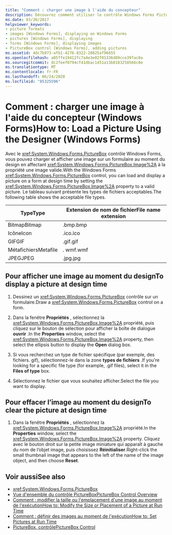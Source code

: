 ```yaml
---
title: "Comment : charger une image à l'aide du concepteur"
description: Découvrez comment utiliser le contrôle Windows Forms PictureBox pour charger et afficher une image sur un formulaire au moment du Design.
ms.date: 03/30/2017
helpviewer_keywords:
- picture formats
- images [Windows Forms], displaying on Windows Forms
- pictures [Windows Forms], displaying
- forms [Windows Forms], displaying images
- PictureBox control [Windows Forms], adding pictures
ms.assetid: 4dc7b973-afb1-4276-8322-20825af96655
ms.openlocfilehash: a05ffe19412fc7a4e3e02f01336d89cce39fac8a
ms.sourcegitcommit: dc2feef0794cf41dbac1451a13b8183258566c0e
ms.translationtype: MT
ms.contentlocale: fr-FR
ms.lasthandoff: 06/24/2020
ms.locfileid: "85325596"
---
```

# <a name="how-to-load-a-picture-using-the-designer-windows-forms"></a><span data-ttu-id="d43d9-103">Comment : charger une image à l'aide du concepteur (Windows Forms)</span><span class="sxs-lookup"><span data-stu-id="d43d9-103">How to: Load a Picture Using the Designer (Windows Forms)</span></span>

<span data-ttu-id="d43d9-104">Avec le <xref:System.Windows.Forms.PictureBox> contrôle Windows Forms, vous pouvez charger et afficher une image sur un formulaire au moment du design en affectant <xref:System.Windows.Forms.PictureBox.Image%2A> à la propriété une image valide.</span><span class="sxs-lookup"><span data-stu-id="d43d9-104">With the Windows Forms <xref:System.Windows.Forms.PictureBox> control, you can load and display a picture on a form at design time by setting the <xref:System.Windows.Forms.PictureBox.Image%2A> property to a valid picture.</span></span> <span data-ttu-id="d43d9-105">Le tableau suivant présente les types de fichiers acceptables.</span><span class="sxs-lookup"><span data-stu-id="d43d9-105">The following table shows the acceptable file types.</span></span>

|<span data-ttu-id="d43d9-106">Type</span><span class="sxs-lookup"><span data-stu-id="d43d9-106">Type</span></span>|<span data-ttu-id="d43d9-107">Extension de nom de fichier</span><span class="sxs-lookup"><span data-stu-id="d43d9-107">File name extension</span></span>|
|---|---|
|<span data-ttu-id="d43d9-108">Bitmap</span><span class="sxs-lookup"><span data-stu-id="d43d9-108">Bitmap</span></span>|<span data-ttu-id="d43d9-109">.bmp</span><span class="sxs-lookup"><span data-stu-id="d43d9-109">.bmp</span></span>|
|<span data-ttu-id="d43d9-110">Icône</span><span class="sxs-lookup"><span data-stu-id="d43d9-110">Icon</span></span>|<span data-ttu-id="d43d9-111">.ico</span><span class="sxs-lookup"><span data-stu-id="d43d9-111">.ico</span></span>|
|<span data-ttu-id="d43d9-112">GIF</span><span class="sxs-lookup"><span data-stu-id="d43d9-112">GIF</span></span>|<span data-ttu-id="d43d9-113">.gif</span><span class="sxs-lookup"><span data-stu-id="d43d9-113">.gif</span></span>|
|<span data-ttu-id="d43d9-114">Métafichiers</span><span class="sxs-lookup"><span data-stu-id="d43d9-114">Metafile</span></span>|<span data-ttu-id="d43d9-115">. wmf</span><span class="sxs-lookup"><span data-stu-id="d43d9-115">.wmf</span></span>|
|<span data-ttu-id="d43d9-116">JPEG</span><span class="sxs-lookup"><span data-stu-id="d43d9-116">JPEG</span></span>|<span data-ttu-id="d43d9-117">.jpg</span><span class="sxs-lookup"><span data-stu-id="d43d9-117">.jpg</span></span>|

## <a name="to-display-a-picture-at-design-time"></a><span data-ttu-id="d43d9-118">Pour afficher une image au moment du design</span><span class="sxs-lookup"><span data-stu-id="d43d9-118">To display a picture at design time</span></span>

1. <span data-ttu-id="d43d9-119">Dessinez un <xref:System.Windows.Forms.PictureBox> contrôle sur un formulaire.</span><span class="sxs-lookup"><span data-stu-id="d43d9-119">Draw a <xref:System.Windows.Forms.PictureBox> control on a form.</span></span>

2. <span data-ttu-id="d43d9-120">Dans la fenêtre **Propriétés** , sélectionnez la <xref:System.Windows.Forms.PictureBox.Image%2A> propriété, puis cliquez sur le bouton de sélection pour afficher la boîte de dialogue **ouvrir** .</span><span class="sxs-lookup"><span data-stu-id="d43d9-120">In the **Properties** window, select the <xref:System.Windows.Forms.PictureBox.Image%2A> property, then select the ellipsis button to display the **Open** dialog box.</span></span>

3. <span data-ttu-id="d43d9-121">Si vous recherchez un type de fichier spécifique (par exemple, des fichiers. gif), sélectionnez-le dans la zone **types de fichiers** .</span><span class="sxs-lookup"><span data-stu-id="d43d9-121">If you're looking for a specific file type (for example, .gif files), select it in the **Files of type** box.</span></span>

4. <span data-ttu-id="d43d9-122">Sélectionnez le fichier que vous souhaitez afficher.</span><span class="sxs-lookup"><span data-stu-id="d43d9-122">Select the file you want to display.</span></span>

## <a name="to-clear-the-picture-at-design-time"></a><span data-ttu-id="d43d9-123">Pour effacer l’image au moment du design</span><span class="sxs-lookup"><span data-stu-id="d43d9-123">To clear the picture at design time</span></span>

1. <span data-ttu-id="d43d9-124">Dans la fenêtre **Propriétés** , sélectionnez la <xref:System.Windows.Forms.PictureBox.Image%2A> propriété.</span><span class="sxs-lookup"><span data-stu-id="d43d9-124">In the **Properties** window, select the <xref:System.Windows.Forms.PictureBox.Image%2A> property.</span></span> <span data-ttu-id="d43d9-125">Cliquez avec le bouton droit sur la petite image miniature qui apparaît à gauche du nom de l’objet image, puis choisissez **Réinitialiser**.</span><span class="sxs-lookup"><span data-stu-id="d43d9-125">Right-click the small thumbnail image that appears to the left of the name of the image object, and then choose **Reset**.</span></span>

## <a name="see-also"></a><span data-ttu-id="d43d9-126">Voir aussi</span><span class="sxs-lookup"><span data-stu-id="d43d9-126">See also</span></span>

- <xref:System.Windows.Forms.PictureBox>
- [<span data-ttu-id="d43d9-127">Vue d'ensemble du contrôle PictureBox</span><span class="sxs-lookup"><span data-stu-id="d43d9-127">PictureBox Control Overview</span></span>](picturebox-control-overview-windows-forms.md)
- [<span data-ttu-id="d43d9-128">Comment : modifier la taille ou l'emplacement d'une image au moment de l'exécution</span><span class="sxs-lookup"><span data-stu-id="d43d9-128">How to: Modify the Size or Placement of a Picture at Run Time</span></span>](how-to-modify-the-size-or-placement-of-a-picture-at-run-time-windows-forms.md)
- [<span data-ttu-id="d43d9-129">Comment : définir des images au moment de l'exécution</span><span class="sxs-lookup"><span data-stu-id="d43d9-129">How to: Set Pictures at Run Time</span></span>](how-to-set-pictures-at-run-time-windows-forms.md)
- [<span data-ttu-id="d43d9-130">PictureBox, contrôle</span><span class="sxs-lookup"><span data-stu-id="d43d9-130">PictureBox Control</span></span>](picturebox-control-windows-forms.md)
